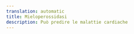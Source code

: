 ```yaml
---
translation: automatic
title: Mieloperossidasi
description: Può predire le malattie cardiache
---
```

